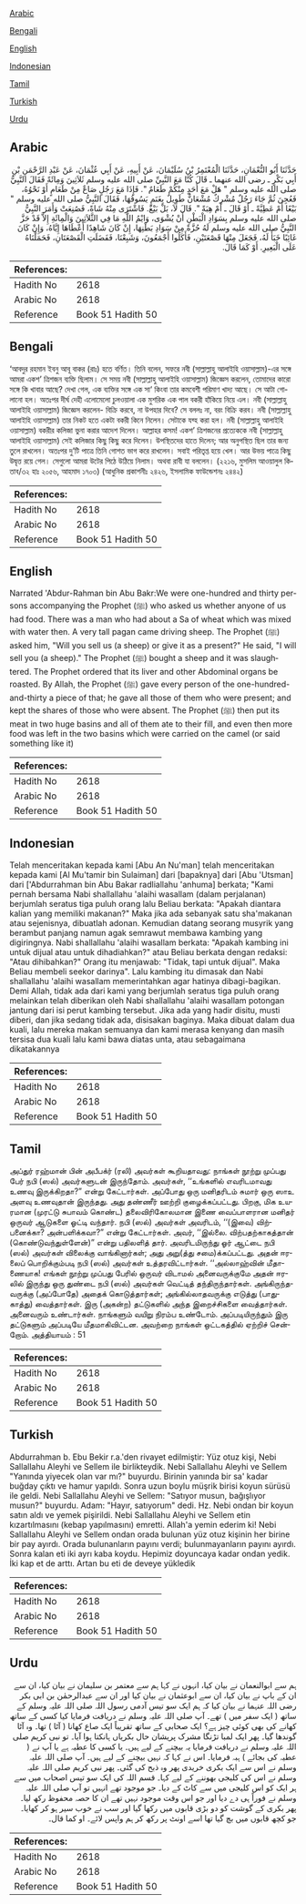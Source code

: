 [Arabic](#arabic)

[Bengali](#bengali)

[English](#english)

[Indonesian](#indonesian)

[Tamil](#tamil)

[Turkish](#turkish)

[Urdu](#urdu)

## Arabic


<div dir="rtl" lang="ar" style={{fontSize:'larger',backgroundColor:'#f8f9fa',padding:20}}>
حَدَّثَنَا أَبُو النُّعْمَانِ، حَدَّثَنَا الْمُعْتَمِرُ بْنُ سُلَيْمَانَ، عَنْ أَبِيهِ، عَنْ أَبِي عُثْمَانَ، عَنْ عَبْدِ الرَّحْمَنِ بْنِ أَبِي بَكْرٍ ـ رضى الله عنهما ـ قَالَ كُنَّا مَعَ النَّبِيِّ صلى الله عليه وسلم ثَلاَثِينَ وَمِائَةً فَقَالَ النَّبِيُّ صلى الله عليه وسلم ‏"‏ هَلْ مَعَ أَحَدٍ مِنْكُمْ طَعَامٌ ‏"‏‏.‏ فَإِذَا مَعَ رَجُلٍ صَاعٌ مِنْ طَعَامٍ أَوْ نَحْوُهُ، فَعُجِنَ ثُمَّ جَاءَ رَجُلٌ مُشْرِكٌ مُشْعَانٌّ طَوِيلٌ بِغَنَمٍ يَسُوقُهَا، فَقَالَ النَّبِيُّ صلى الله عليه وسلم ‏"‏ بَيْعًا أَمْ عَطِيَّةً ـ أَوْ قَالَ ـ أَمْ هِبَةً ‏"‏‏.‏ قَالَ لاَ، بَلْ بَيْعٌ‏.‏ فَاشْتَرَى مِنْهُ شَاةً، فَصُنِعَتْ وَأَمَرَ النَّبِيُّ صلى الله عليه وسلم بِسَوَادِ الْبَطْنِ أَنْ يُشْوَى، وَايْمُ اللَّهِ مَا فِي الثَّلاَثِينَ وَالْمِائَةِ إِلاَّ قَدْ حَزَّ النَّبِيُّ صلى الله عليه وسلم لَهُ حُزَّةً مِنْ سَوَادِ بَطْنِهَا، إِنْ كَانَ شَاهِدًا أَعْطَاهَا إِيَّاهُ، وَإِنْ كَانَ غَائِبًا خَبَأَ لَهُ، فَجَعَلَ مِنْهَا قَصْعَتَيْنِ، فَأَكَلُوا أَجْمَعُونَ، وَشَبِعْنَا، فَفَضَلَتِ الْقَصْعَتَانِ، فَحَمَلْنَاهُ عَلَى الْبَعِيرِ‏.‏ أَوْ كَمَا قَالَ‏.‏
</div>
<div style={{backgroundColor:'#f8f9fa',padding:20, marginBottom: 10}}><table> <thead> <tr> <th>References:</th> <th></th> </tr> </thead> <tbody><tr><td>Hadith No</td><td>2618</td></tr><tr><td>Arabic No</td><td>2618</td></tr><tr><td>Reference</td><td>Book 51 Hadith 50</td></tr></tbody></table></div>

## Bengali


<div dir="ltr" lang="bn" style={{fontSize:'larger',backgroundColor:'#f8f9fa',padding:20}}>
‘আবদুর রহমান ইবনু আবূ বাকর (রাঃ) হতে বর্ণিত। তিনি বলেন, সফরে নবী (সাল্লাল্লাহু আলাইহি ওয়াসাল্লাম)-এর সঙ্গে আমরা একশ’ ত্রিশজন ব্যক্তি ছিলাম। সে সময় নবী (সাল্লাল্লাহু আলাইহি ওয়াসাল্লাম) জিজ্ঞেস করলেন, তোমাদের কারো সঙ্গে কি খাবার আছে? দেখা গেল, এক ব্যক্তির সঙ্গে এক সা‘ কিংবা তার কমবেশী পরিমাণ খাদ্য আছে। সে আটা গোলানো হল। অতঃপর দীর্ঘ দেহী এলোমেলো চুলওয়ালা এক মুশরিক এক পাল বকরী হাঁকিয়ে নিয়ে এল। নবী (সাল্লাল্লাহু আলাইহি ওয়াসাল্লাম) জিজ্ঞেস করলেন- বিক্রি করবে, না উপহার দিবে? সে বললঃ না, বরং বিক্রি করব। নবী (সাল্লাল্লাহু আলাইহি ওয়াসাল্লাম) তার নিকট হতে একটা বকরী কিনে নিলেন। সেটাকে যব্হ করা হল। নবী (সাল্লাল্লাহু আলাইহি ওয়াসাল্লাম) বকরীর কলিজা ভুনা করার আদেশ দিলেন। আল্লাহর কসম! একশ’ ত্রিশজনের প্রত্যেককে নবী (সাল্লাল্লাহু আলাইহি ওয়াসাল্লাম) সেই কলিজার কিছু কিছু করে দিলেন। উপস্থিতদের হাতে দিলেন; আর অনুপস্থিত ছিল তার জন্য তুলে রাখলেন। অতঃপর দু’টি পাত্রে তিনি গোশত ভাগ করে রাখলেন। সবাই পরিতৃপ্ত হয়ে খেল। আর উভয় পাত্রে কিছু উদ্বৃত্ত রয়ে গেল। সেগুলো আমরা উটের পিঠে উঠিয়ে নিলাম। অথবা রাবী যা বললেন। (২২১৬, মুসলিম আওয়ালুল কিতাব/৩২ হাঃ ২০৫৬, আহমাদ ১৭০৩) (আধুনিক প্রকাশনীঃ ২৪২৬, ইসলামিক ফাউন্ডেশনঃ ২৪৪২)
</div>
<div style={{backgroundColor:'#f8f9fa',padding:20, marginBottom: 10}}><table> <thead> <tr> <th>References:</th> <th></th> </tr> </thead> <tbody><tr><td>Hadith No</td><td>2618</td></tr><tr><td>Arabic No</td><td>2618</td></tr><tr><td>Reference</td><td>Book 51 Hadith 50</td></tr></tbody></table></div>

## English


<div dir="ltr" lang="en" style={{fontSize:'larger',backgroundColor:'#f8f9fa',padding:20}}>
Narrated 'Abdur-Rahman bin Abu Bakr:We were one-hundred and thirty persons accompanying the Prophet (ﷺ) who asked us whether anyone of us had food. There was a man who had about a Sa of wheat which was mixed with water then. A very tall pagan came driving sheep. The Prophet (ﷺ) asked him, "Will you sell us (a sheep) or give it as a present?" He said, "I will sell you (a sheep)." The Prophet (ﷺ) bought a sheep and it was slaughtered. The Prophet ordered that its liver and other Abdominal organs be roasted. By Allah, the Prophet (ﷺ) gave every person of the one-hundred-and-thirty a piece of that; he gave all those of them who were present; and kept the shares of those who were absent. The Prophet (ﷺ) then put its meat in two huge basins and all of them ate to their fill, and even then more food was left in the two basins which were carried on the camel (or said something like it)
</div>
<div style={{backgroundColor:'#f8f9fa',padding:20, marginBottom: 10}}><table> <thead> <tr> <th>References:</th> <th></th> </tr> </thead> <tbody><tr><td>Hadith No</td><td>2618</td></tr><tr><td>Arabic No</td><td>2618</td></tr><tr><td>Reference</td><td>Book 51 Hadith 50</td></tr></tbody></table></div>

## Indonesian


<div dir="ltr" lang="id" style={{fontSize:'larger',backgroundColor:'#f8f9fa',padding:20}}>
Telah menceritakan kepada kami [Abu An Nu'man] telah menceritakan kepada kami [Al Mu'tamir bin Sulaiman] dari [bapaknya] dari [Abu 'Utsman] dari ['Abdurrahman bin Abu Bakar radliallahu 'anhuma] berkata; "Kami pernah bersama Nabi shallallahu 'alaihi wasallam (dalam perjalanan) berjumlah seratus tiga puluh orang lalu Beliau berkata: "Apakah diantara kalian yang memiliki makanan?" Maka jika ada sebanyak satu sha'makanan atau sejenisnya, dibuatlah adonan. Kemudian datang seorang musyrik yang berambut panjang namun agak semrawut membawa kambing yang digiringnya. Nabi shallallahu 'alaihi wasallam berkata: "Apakah kambing ini untuk dijual atau untuk dihadiahkan?" atau Beliau berkata dengan redaksi: "Atau dihibahkan?" Orang itu menjawab: "Tidak, tapi untuk dijual". Maka Beliau membeli seekor darinya". Lalu kambing itu dimasak dan Nabi shallallahu 'alaihi wasallam memerintahkan agar hatinya dibagi-bagikan. Demi Allah, tidak ada dari kami yang berjumlah seratus tiga puluh orang melainkan telah diberikan oleh Nabi shallallahu 'alaihi wasallam potongan jantung dari isi perut kambing tersebut. Jika ada yang hadir disitu, musti diberi, dan jika sedang tidak ada, disisakan baginya. Maka dibuat dalam dua kuali, lalu mereka makan semuanya dan kami merasa kenyang dan masih tersisa dua kuali lalu kami bawa diatas unta, atau sebagaimana dikatakannya
</div>
<div style={{backgroundColor:'#f8f9fa',padding:20, marginBottom: 10}}><table> <thead> <tr> <th>References:</th> <th></th> </tr> </thead> <tbody><tr><td>Hadith No</td><td>2618</td></tr><tr><td>Arabic No</td><td>2618</td></tr><tr><td>Reference</td><td>Book 51 Hadith 50</td></tr></tbody></table></div>

## Tamil


<div dir="ltr" lang="ta" style={{fontSize:'larger',backgroundColor:'#f8f9fa',padding:20}}>
அப்துர் ரஹ்மான் பின் அபீபக்ர் (ரலி) அவர்கள் கூறியதாவது: நாங்கள் நூற்று முப்பது பேர் நபி (ஸல்) அவர்களுடன் இருந்தோம். அவர்கள், ‘‘உங்களில் எவரிடமாவது உணவு இருக்கிறதா?” என்று கேட்டார்கள். அப்போது ஒரு மனிதரிடம் சுமார் ஒரு ஸாஉ அளவு உணவுதான் இருந்தது. அது தண்ணீர் ஊற்றி குழைக்கப்பட்டது. பிறகு, மிக உயரமான (முரட்டு சுபாவம் கொண்ட) தலைவிரிகோலமான இணை வைப்பாளரான மனிதர் ஒருவர் ஆடுகளை ஓட்டி வந்தார். நபி (ஸல்) அவர்கள் அவரிடம், ‘‘(இவை) விற்பனைக்கா? அன்பளிக்கவா?” என்று கேட்டார்கள். அவர், ‘‘இல்லை. விற்பதற்காகத்தான் (கொண்டுவந்துள்ளேன்)” என்று பதிலளித் தார். அவரிடமிருந்து ஓர் ஆட்டை நபி (ஸல்) அவர்கள் விலைக்கு வாங்கினார்கள்; அது அறு(த்து சமை)க்கப்பட்டது. அதன் ஈரலைப் பொறிக்கும்படி நபி (ஸல்) அவர்கள் உத்தரவிட்டார்கள். ‘‘அல்லாஹ்வின் மீதாணையாக! எங்கள் நூற்று முப்பது பேரில் ஒருவர் விடாமல் அனைவருக்குமே அதன் ஈரலில் இருந்து ஒரு துண்டை நபி (ஸல்) அவர்கள் வெட்டித் தந்திருந்தார்கள். அங்கிருந்தவருக்கு (அப்போதே) அதைக் கொடுத்தார்கள்; அங்கில்லாதவருக்கு எடுத்து (பாதுகாத்து) வைத்தார்கள். இரு (அகன்ற) தட்டுகளில் அந்த இறைச்சிகளை வைத்தார்கள். அனைவரும் உண்டார்கள். நாங்களும் வயிறு நிரம்ப உண்டோம். அப்படியிருந்தும் இரு தட்டுகளும் அப்படியே மீதமாகிவிட்டன. அவற்றை நாங்கள் ஒட்டகத்தில் ஏற்றிச் சென்றோம். அத்தியாயம் : 51
</div>
<div style={{backgroundColor:'#f8f9fa',padding:20, marginBottom: 10}}><table> <thead> <tr> <th>References:</th> <th></th> </tr> </thead> <tbody><tr><td>Hadith No</td><td>2618</td></tr><tr><td>Arabic No</td><td>2618</td></tr><tr><td>Reference</td><td>Book 51 Hadith 50</td></tr></tbody></table></div>

## Turkish


<div dir="ltr" lang="tr" style={{fontSize:'larger',backgroundColor:'#f8f9fa',padding:20}}>
Abdurrahman b. Ebu Bekir r.a.'den rivayet edilmiştir: Yüz otuz kişi, Nebi Sallallahu Aleyhi ve Sellem ile birlikteydik. Nebi Sallallahu Aleyhi ve Sellem "Yanında yiyecek olan var mı?" buyurdu. Birinin yanında bir sa' kadar buğday çıktı ve hamur yapıldı. Sonra uzun boylu müşrik birisi koyun sürüsü ile geldi. Nebi Sallallahu Aleyhi ve Sellem: "Satıyor musun, bağışlıyor musun?" buyurdu. Adam: "Hayır, satıyorum" dedi. Hz. Nebi ondan bir koyun satın aldı ve yemek pişirildi. Nebi Sallallahu Aleyhi ve Sellem etin kızartılmasını (kebap yapılmasını) emretti. Allah'a yemin ederim ki! Nebi Sallallahu Aleyhi ve Sellem ondan orada bulunan yüz otuz kişinin her birine bir pay ayırdı. Orada bulunanların payını verdi; bulunmayanların payını ayırdı. Sonra kalan eti iki ayrı kaba koydu. Hepimiz doyuncaya kadar ondan yedik. İki kap et de arttı. Artan bu eti de deveye yükledik
</div>
<div style={{backgroundColor:'#f8f9fa',padding:20, marginBottom: 10}}><table> <thead> <tr> <th>References:</th> <th></th> </tr> </thead> <tbody><tr><td>Hadith No</td><td>2618</td></tr><tr><td>Arabic No</td><td>2618</td></tr><tr><td>Reference</td><td>Book 51 Hadith 50</td></tr></tbody></table></div>

## Urdu


<div dir="rtl" lang="ur" style={{fontSize:'larger',backgroundColor:'#f8f9fa',padding:20}}>
ہم سے ابوالنعمان نے بیان کیا، انہوں نے کہا ہم سے معتمر بن سلیمان نے بیان کیا، ان سے ان کے باپ نے بیان کیا، ان سے ابوعثمان نے بیان کیا اور ان سے عبدالرحمٰن بن ابی بکر رضی اللہ عنہما نے بیان کیا کہ ہم ایک سو تیس آدمی رسول اللہ صلی اللہ علیہ وسلم کے ساتھ ( ایک سفر میں ) تھے۔ آپ صلی اللہ علیہ وسلم نے دریافت فرمایا کیا کسی کے ساتھ کھانے کی بھی کوئی چیز ہے؟ ایک صحابی کے ساتھ تقریباً ایک صاع کھانا ( آٹا ) تھا۔ وہ آٹا گوندھا گیا۔ پھر ایک لمبا تڑنگا مشرک پریشان حال بکریاں ہانکتا ہوا آیا۔ تو نبی کریم صلی اللہ علیہ وسلم نے دریافت فرمایا یہ بیچنے کے لیے ہیں۔ یا کسی کا عطیہ ہے یا آپ نے ( عطیہ کی بجائے ) ہبہ فرمایا۔ اس نے کہا کہ نہیں بیچنے کے لیے ہیں۔ آپ صلی اللہ علیہ وسلم نے اس سے ایک بکری خریدی پھر وہ ذبح کی گئی۔ پھر نبی کریم صلی اللہ علیہ وسلم نے اس کی کلیجی بھوننے کے لیے کہا۔ قسم اللہ کی ایک سو تیس اصحاب میں سے ہر ایک کو اس کلیجی میں سے کاٹ کے دیا۔ جو موجود تھے انہیں تو آپ صلی اللہ علیہ وسلم نے فوراً ہی دے دیا اور جو اس وقت موجود نہیں تھے ان کا حصہ محفوظ رکھ لیا۔ پھر بکری کے گوشت کو دو بڑی قابوں میں رکھا گیا اور سب نے خوب سیر ہو کر کھایا۔ جو کچھ قابوں میں بچ گیا تھا اسے اونٹ پر رکھ کر ہم واپس لائے۔ او کما قال۔
</div>
<div style={{backgroundColor:'#f8f9fa',padding:20, marginBottom: 10}}><table> <thead> <tr> <th>References:</th> <th></th> </tr> </thead> <tbody><tr><td>Hadith No</td><td>2618</td></tr><tr><td>Arabic No</td><td>2618</td></tr><tr><td>Reference</td><td>Book 51 Hadith 50</td></tr></tbody></table></div>